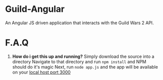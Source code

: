 Guild-Angular
=============

An Angular JS driven application that interacts with the Guild Wars 2 API.


F.A.Q
=====

1. **How do i get this up and running?**
Simply download the source into a directory
Navigate to that directory and run ` npm install ` and NPM should do it's magic
Next, run `node app.js` and the app will be available on your [local host port 3000](http://localhost:3000)

